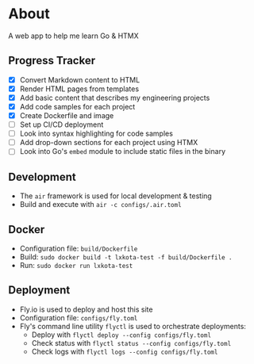 # About
A web app to help me learn Go & HTMX

## Progress Tracker
- [X] Convert Markdown content to HTML
- [X] Render HTML pages from templates
- [X] Add basic content that describes my engineering projects
- [X] Add code samples for each project
- [X] Create Dockerfile and image
- [ ] Set up CI/CD deployment
- [ ] Look into syntax highlighting for code samples
- [ ] Add drop-down sections for each project using HTMX
- [ ] Look into Go's `embed` module to include static files in the binary

## Development
- The `air` framework is used for local development & testing
- Build and execute with `air -c configs/.air.toml`

## Docker
- Configuration file: `build/Dockerfile`
- Build: `sudo docker build -t lxkota-test -f build/Dockerfile .`
- Run: `sudo docker run lxkota-test`

## Deployment
- Fly.io is used to deploy and host this site
- Configuration file: `configs/fly.toml`
- Fly's command line utility `flyctl` is used to orchestrate deployments:
  - Deploy with `flyctl deploy --config configs/fly.toml`
  - Check status with `flyctl status --config configs/fly.toml`
  - Check logs with `flyctl logs --config configs/fly.toml`